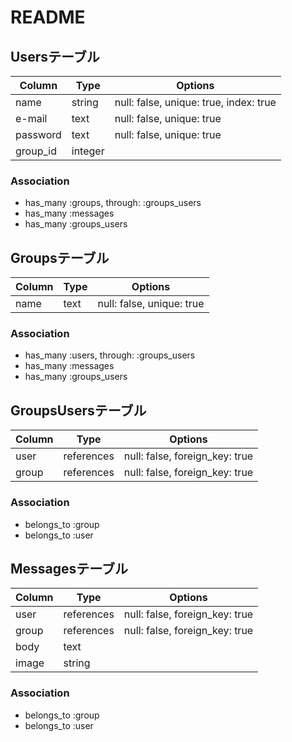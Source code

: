 # README

<!-- This README would normally document whatever steps are necessary to get the
application up and running.

Things you may want to cover:

* Ruby version

* System dependencies

* Configuration

* Database creation

* Database initialization

* How to run the test suite

* Services (job queues, cache servers, search engines, etc.)

* Deployment instructions

* ... -->
## Usersテーブル

|Column|Type|Options|
|------|----|-------|
|name|string|null: false, unique: true, index: true|
|e-mail|text|null: false, unique: true|
|password|text|null: false, unique: true|
|group_id|integer||

### Association
- has_many :groups, through: :groups_users
- has_many :messages
- has_many :groups_users

## Groupsテーブル

|Column|Type|Options|
|------|----|-------|
|name|text|null: false, unique: true|

### Association
- has_many :users, through: :groups_users
- has_many :messages
- has_many :groups_users

## GroupsUsersテーブル

|Column|Type|Options|
|------|----|-------|
|user|references|null: false, foreign_key: true|
|group|references|null: false, foreign_key: true|

### Association
- belongs_to :group
- belongs_to :user

## Messagesテーブル

|Column|Type|Options|
|------|----|-------|
|user|references|null: false, foreign_key: true|
|group|references|null: false, foreign_key: true|
|body|text||
|image|string||

### Association
- belongs_to :group
- belongs_to :user